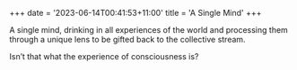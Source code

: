 +++
date = '2023-06-14T00:41:53+11:00'
title = 'A Single Mind'
+++

A single mind, drinking in all experiences of the world and processing them through a unique lens to be gifted back to the collective stream.

Isn’t that what the experience of consciousness is? 

